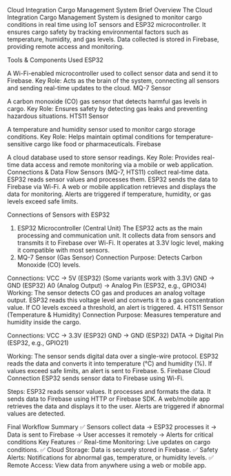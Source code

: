 Cloud Integration Cargo Management System
Brief Overview
The Cloud Integration Cargo Management System is designed to monitor cargo conditions in real time using IoT sensors and ESP32 microcontroller. It ensures cargo safety by tracking environmental factors such as temperature, humidity, and gas levels. Data collected is stored in Firebase, providing remote access and monitoring.

Tools & Components Used
ESP32

A Wi-Fi-enabled microcontroller used to collect sensor data and send it to Firebase.
Key Role: Acts as the brain of the system, connecting all sensors and sending real-time updates to the cloud.
MQ-7 Sensor

A carbon monoxide (CO) gas sensor that detects harmful gas levels in cargo.
Key Role: Ensures safety by detecting gas leaks and preventing hazardous situations.
HTS11 Sensor

A temperature and humidity sensor used to monitor cargo storage conditions.
Key Role: Helps maintain optimal conditions for temperature-sensitive cargo like food or pharmaceuticals.
Firebase

A cloud database used to store sensor readings.
Key Role: Provides real-time data access and remote monitoring via a mobile or web application.
Connections & Data Flow
Sensors (MQ-7, HTS11) collect real-time data.
ESP32 reads sensor values and processes them.
ESP32 sends the data to Firebase via Wi-Fi.
A web or mobile application retrieves and displays the data for monitoring.
Alerts are triggered if temperature, humidity, or gas levels exceed safe limits.

Connections of Sensors with ESP32
1. ESP32 Microcontroller (Central Unit)
The ESP32 acts as the main processing and communication unit.
It collects data from sensors and transmits it to Firebase over Wi-Fi.
It operates at 3.3V logic level, making it compatible with most sensors.
2. MQ-7 Sensor (Gas Sensor) Connection
Purpose: Detects Carbon Monoxide (CO) levels.

Connections:
VCC → 5V (ESP32) (Some variants work with 3.3V)
GND → GND (ESP32)
A0 (Analog Output) → Analog Pin (ESP32, e.g., GPIO34)
Working:
The sensor detects CO gas and produces an analog voltage output.
ESP32 reads this voltage level and converts it to a gas concentration value.
If CO levels exceed a threshold, an alert is triggered.
4. HTS11 Sensor (Temperature & Humidity) Connection
Purpose: Measures temperature and humidity inside the cargo.

Connections:
VCC → 3.3V (ESP32)
GND → GND (ESP32)
DATA → Digital Pin (ESP32, e.g., GPIO21)

Working:
The sensor sends digital data over a single-wire protocol.
ESP32 reads the data and converts it into temperature (°C) and humidity (%).
If values exceed safe limits, an alert is sent to Firebase.
5. Firebase Cloud Connection
ESP32 sends sensor data to Firebase using Wi-Fi.

Steps:
ESP32 reads sensor values.
It processes and formats the data.
It sends data to Firebase using HTTP or Firebase SDK.
A web/mobile app retrieves the data and displays it to the user.
Alerts are triggered if abnormal values are detected.

Final Workflow Summary
✅ Sensors collect data → ESP32 processes it → Data is sent to Firebase → User accesses it remotely → Alerts for critical conditions
Key Features
✅ Real-time Monitoring: Live updates on cargo conditions.
✅ Cloud Storage: Data is securely stored in Firebase.
✅ Safety Alerts: Notifications for abnormal gas, temperature, or humidity levels.
✅ Remote Access: View data from anywhere using a web or mobile app.
